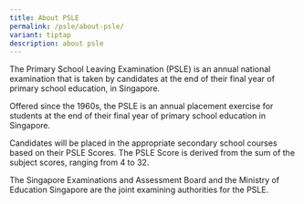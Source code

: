 ```yaml
---
title: About PSLE
permalink: /psle/about-psle/
variant: tiptap
description: about psle
---
```

<p>The Primary School Leaving Examination (PSLE) is an annual national examination
that is taken by candidates at the end of their final year of primary school
education, in Singapore.&nbsp;</p>
<p>Offered since the 1960s, the PSLE is an annual placement exercise for
students at the end of their final year of primary school education in
Singapore.</p>
<p>Candidates will be placed in the appropriate secondary school courses
based on their PSLE Scores. The PSLE Score is derived from the sum of the
subject scores, ranging from 4 to 32.</p>
<p>The Singapore Examinations and Assessment Board and the Ministry of Education
Singapore are the joint examining authorities for the PSLE.&nbsp;</p>